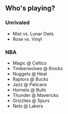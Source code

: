 ## Who's playing?

### Unrivaled

- Mist vs. Lunar Owls
- Rose vs. Vinyl

### NBA

- Magic @ Celtics
- Timberwolves @ Knicks
- Nuggets @ Heat
- Raptors @ Bucks
- Jazz @ Pelicans
- Hornets @ Bulls
- Thunder @ Mavericks
- Grizzlies @ Spurs
- Nets @ Lakers

